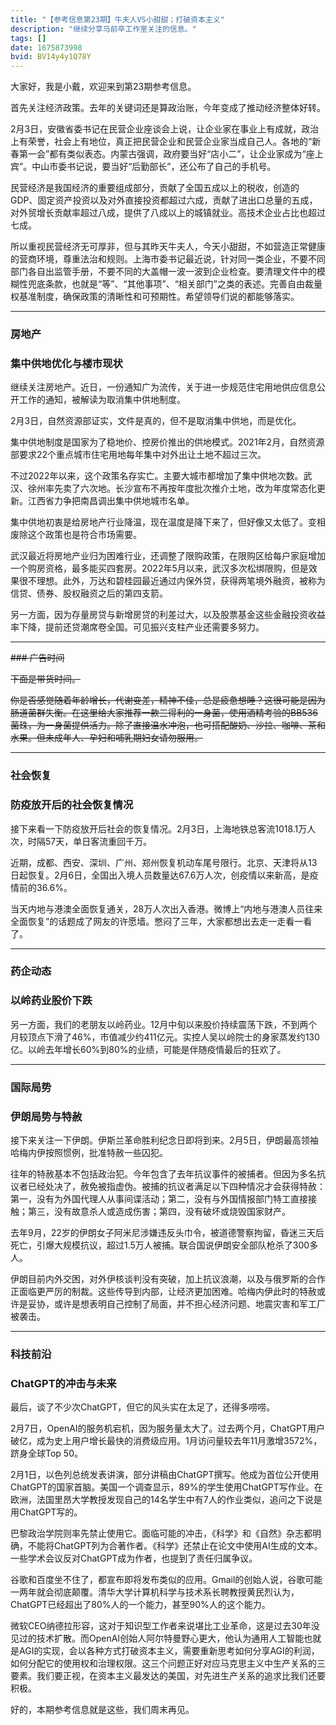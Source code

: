 ```yaml
---
title: "【参考信息第23期】牛夫人VS小甜甜；打破资本主义"
description: "继续分享马前卒工作室关注的信息。"
tags: []
date: 1675873998
bvid: BV14y4y1Q78Y
---
```

大家好，我是小戴，欢迎来到第23期参考信息。

首先关注经济政策。去年的关键词还是算政治账，今年变成了推动经济整体好转。

2月3日，安徽省委书记在民营企业座谈会上说，让企业家在事业上有成就，政治上有荣誉，社会上有地位，真正把民营企业和民营企业家当成自己人。各地的“新春第一会”都有类似表态。内蒙古强调，政府要当好“店小二”，让企业家成为“座上宾”。中山市委书记说，要当好“后勤部长”，还公布了自己的手机号。

民营经济是我国经济的重要组成部分，贡献了全国五成以上的税收，创造的GDP、固定资产投资以及对外直接投资都超过六成，贡献了进出口总量的五成，对外贸增长贡献率超过八成，提供了八成以上的城镇就业。高技术企业占比也超过七成。

所以重视民营经济无可厚非，但与其昨天牛夫人，今天小甜甜，不如营造正常健康的营商环境，尊重法治和规则。上海市委书记最近说，针对同一类企业，不要不同部门各自出监管手册，不要不同的大盖帽一波一波到企业检查。要清理文件中的模糊性兜底条款，也就是“等”、“其他事项”、“相关部门”之类的表述。完善自由裁量权基准制度，确保政策的清晰性和可预期性。希望领导们说的都能够落实。

---

### 房地产

### 集中供地优化与楼市现状

继续关注房地产。近日，一份通知广为流传，关于进一步规范住宅用地供应信息公开工作的通知，被解读为取消集中供地制度。

2月3日，自然资源部证实，文件是真的，但不是取消集中供地，而是优化。

集中供地制度是国家为了稳地价、控房价推出的供地模式。2021年2月，自然资源部要求22个重点城市住宅用地每年集中对外出让土地不超过三次。

不过2022年以来，这个政策名存实亡。主要大城市都增加了集中供地次数。武汉、徐州率先卖了六次地。长沙宣布不再按年度批次推介土地，改为年度常态化更新。江西省力争把南昌调出集中供地城市名单。

集中供地初衷是给房地产行业降温，现在温度是降下来了，但好像又太低了。变相废除这个政策也是符合市场需要。

武汉最近将房地产业归为困难行业，还调整了限购政策，在限购区给每户家庭增加一个购房资格，最多能买四套房。2022年5月以来，武汉多次松绑限购，但是效果很不理想。此外，万达和碧桂园最近通过内保外贷，获得两笔境外融资，被称为信贷、债券、股权融资之后的第四支箭。

另一方面，因为存量房贷与新增房贷的利差过大，以及股票基金这些金融投资收益率下降，提前还贷潮席卷全国。可见振兴支柱产业还需要多努力。

---

<strike>### 广告时间</strike>

<strike>下面是带货时间。</strike>

<strike>你是否感觉随着年龄增长，代谢变差，精神不佳，总是疲惫想睡？这很可能是因为肠道菌群失衡。在这里给大家推荐一款三得利的一身菌，使用酒精考验的BB536菌珠，为一身菌提供活力。除了直接温水冲泡，也可搭配酸奶、沙拉、咖啡、茶和水果。但未成年人、孕妇和哺乳期妇女请勿服用。</strike>

---

### 社会恢复

### 防疫放开后的社会恢复情况

接下来看一下防疫放开后社会的恢复情况。2月3日，上海地铁总客流1018.1万人次，时隔57天，单日客流重回千万。

近期，成都、西安、深圳、广州、郑州恢复机动车尾号限行。北京、天津将从13日起恢复。2月6日，全国出入境人员数量达67.6万人次，创疫情以来新高，是疫情前的36.6%。

当天内地与港澳全面恢复通关，28万人次出入香港。微博上“内地与港澳人员往来全面恢复”的话题成了网友的许愿墙。憋闷了三年，大家都想出去走一走看一看了。

---

### 药企动态

### 以岭药业股价下跌

另一方面，我们的老朋友以岭药业。12月中旬以来股价持续震荡下跌，不到两个月较顶点下滑了46%，市值减少约411亿元。实控人吴以岭院士的身家蒸发约130亿。以岭去年增长60%到80%的业绩，可能是伴随疫情最后的狂欢了。

---

### 国际局势

### 伊朗局势与特赦

接下来关注一下伊朗。伊斯兰革命胜利纪念日即将到来。2月5日，伊朗最高领袖哈梅内伊按照惯例，批准特赦一些囚犯。

往年的特赦基本不包括政治犯。今年包含了去年抗议事件的被捕者。但因为多名抗议者已经处决了，赦免被指虚伪。被捕的抗议者满足以下四种情况才会获得特赦：第一，没有为外国代理人从事间谍活动；第二，没有与外国情报部门特工直接接触；第三，没有故意杀人或造成伤害；第四，没有破坏或烧毁国家财产。

去年9月，22岁的伊朗女子阿米尼涉嫌违反头巾令，被道德警察拘留，昏迷三天后死亡，引爆大规模抗议，超过1.5万人被捕。联合国说伊朗安全部队枪杀了300多人。

伊朗目前内外交困，对外伊核谈判没有突破，加上抗议浪潮，以及与俄罗斯的合作正面临更严厉的制裁。这些传导到内部，让经济更加困难。哈梅内伊此时的特赦或许是妥协，或许是想表明自己控制了局面，并不担心经济问题、地震灾害和军工厂被袭击。

---

### 科技前沿

### ChatGPT的冲击与未来

最后，谈了不少次ChatGPT，但它的风头实在太足了，还得多唠唠。

2月7日，OpenAI的服务机宕机，因为服务量太大了。过去两个月，ChatGPT用户破亿，成为史上用户增长最快的消费级应用。1月访问量较去年11月激增3572%，跻身全球Top 50。

2月1日，以色列总统发表讲演，部分讲稿由ChatGPT撰写。他成为首位公开使用ChatGPT的国家首脑。美国一个调查显示，89%的学生使用ChatGPT写作业。在欧洲，法国里昂大学教授发现自己的14名学生中有7人的作业类似，追问之下说是用ChatGPT写的。

巴黎政治学院则率先禁止使用它。面临可能的冲击，《科学》和《自然》杂志都明确，不能将ChatGPT列为合著作者。《科学》还禁止在论文中使用AI生成的文本。一些学术会议反对ChatGPT成为作者，也提到了责任归属争议。

谷歌和百度坐不住了，都宣布即将发布类似的应用。Gmail的创始人说，谷歌可能一两年就会彻底颠覆。清华大学计算机科学与技术系长聘教授黄民烈认为，ChatGPT已经超出了80%人的一个能力，甚至90%人的这个能力。

微软CEO纳德拉形容，这对于知识型工作者来说堪比工业革命，这是过去30年没见过的技术扩散。而OpenAI创始人阿尔特曼野心更大，他认为通用人工智能也就是AGI的实现，会以各种方式打破资本主义，需要重新思考如何分享AGI的利润，如何分配它的使用权和治理权限。这三个问题正好对应马克思主义中生产关系的三要素。我们要正视，在资本主义最发达的美国，对先进生产关系的追求比我们还要积极。

好的，本期参考信息就是这些，我们周末再见。


